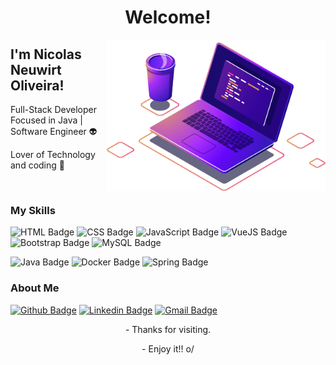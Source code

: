 <h1 align="center">Welcome!</h1><img align="right" src="https://github.com/Rubenscode/Rubenscode/blob/main/img/computer.png" width="350"/>

## I'm Nicolas Neuwirt Oliveira!
Full-Stack Developer Focused in Java | Software Engineer :alien:

Lover of Technology and coding  :purple_heart:

<br>

### My Skills
![HTML Badge](https://img.shields.io/badge/HTML5%20-%23E34F26.svg?&style=plastic&logo=html5&logoColor=white)
![CSS Badge](https://img.shields.io/badge/CSS3%20-%231572B6.svg?&style=plastic&logo=css3&logoColor=white)
![JavaScript Badge](https://img.shields.io/badge/JavaScript-yellow.svg?&style=plastic&logo=javascript&logoColor=white)
![VueJS Badge](https://img.shields.io/badge/Vue.js-35495E?&style=plastic&logo=bootstrap&logoColor=white)
![Bootstrap Badge](https://img.shields.io/badge/Bootstrap%20-%23563D7C.svg?&style=plastic&logo=bootstrap&logoColor=white)
![MySQL Badge](https://img.shields.io/badge/MySQL-1E90FF?&style=plastic&logo=bootstrap&logoColor=white)

![Java Badge](https://img.shields.io/badge/Java-%23ED8B00.svg?&style=plastic&logo=java&logoColor=white?logoWidth=40)
![Docker Badge](https://img.shields.io/badge/Docker-0FAAFF.svg?&style=plastic&logo=docker&logoColor=white)
![Spring Badge](https://img.shields.io/badge/Spring%20-%236DB33F.svg?&style=plastic&logo=spring&logoColor=white)

### About Me 

[![Github Badge](https://img.shields.io/badge/-Github-808000?style=flat-square&logo=Github&logoColor=white&link=https://github.com/Niiicks)](https://github.com/Niiicks)
[![Linkedin Badge](https://img.shields.io/badge/-LinkedIn-blue?style=flat-square&logo=Linkedin&logoColor=white&link=https://www.linkedin.com/in/nicolas-neuwirt/)](https://www.linkedin.com/in/nicolas-neuwirt/)
[![Gmail Badge](https://img.shields.io/badge/-Gmail-c14438?style=flat-square&logo=Gmail&logoColor=white&link=mailto:neuwirt13@gmail.com)](mailto:neuwirt13@gmail.com)<br>




<p align="center">- Thanks for visiting.</p>
<p align="center">- Enjoy it!! o/</p>
<!--
**Niiicks/Niiicks** is a ✨ _special_ ✨ repository because its `README.md` (this file) appears on your GitHub profile.

Here are some ideas to get you started:

- 🔭 I’m currently working on ...
- 🌱 I’m currently learning ...
- 👯 I’m looking to collaborate on ...
- 🤔 I’m looking for help with ...
- 💬 Ask me about ...
- 📫 How to reach me: ...
- 😄 Pronouns: ...
- ⚡ Fun fact: ...
-->

